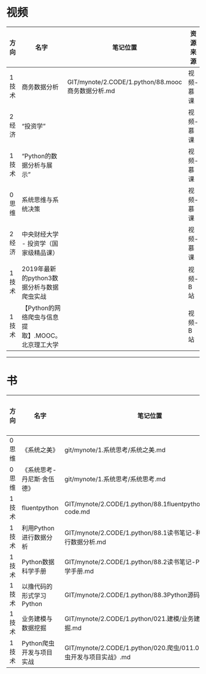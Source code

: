 
# 视频

|方向 | 名字 | 笔记位置 | 资源来源 | 学习进度 | 备注 |
|--- |---|---|---|---|---|
|1技术 | 商务数据分析 | GIT/mynote/2.CODE/1.python/88.mooc商务数据分析.md | 视频-慕课 | 1% | |
|2经济 | “投资学” |  | 视频-慕课 | 0% | |
|1技术 | “Python的数据分析与展示” |  | 视频-慕课 | 0% | |
|0思维 | 系统思维与系统决策 |  | 视频-慕课 | 100% | |
|2经济 | 中央财经大学 - 投资学（国家级精品课） |  | 视频-慕课 | 0% | |
|1技术 | 2019年最新的python3数据分析与数据爬虫实战 |  | 视频-B站 | 0% | |
|1技术 | 【Python的网络爬虫与信息提取】.MOOC。北京理工大学 |  | 视频-B站 | 0% | |

---

# 书

|方向 | 名字 | 笔记位置 | 资源来源 | 学习进度 | 备注 |
|--- |---|---|---|---|---|
0思维 | 《系统之美》 | git/mynote/1.系统思考/系统之美.md | pdf | 100% | |
0思维 | 《系统思考-丹尼斯·舍伍德》 | git/mynote/1.系统思考/系统思考.md | pdf | 100% | |
1技术 | fluentpython | GIT/mynote/2.CODE/1.python/88.1fluentpython_example-code.md | pdf | 0 | |
1技术 | 利用Python进行数据分析 | GIT/mynote/2.CODE/1.python/88.1读书笔记-利用Python进行数据分析.md | pdf | 0 | |
1技术 | Python数据科学手册 | GIT/mynote/2.CODE/1.python/88.2读书笔记-Python数据科学手册.md | pdf | 0 | |
1技术 | 以撸代码的形式学习Python | GIT/mynote/2.CODE/1.python/88.3Python源码读学.md | web | 1% | |
1技术 | 业务建模与数据挖掘 | GIT/mynote/2.CODE/1.python/021.建模/业务建模与数据挖掘.md | pdf | 1% | |
1技术 | Python爬虫开发与项目实战 | GIT/mynote/2.CODE/1.python/020.爬虫/011.0《Python爬虫开发与项目实战》.md | pdf | 1% |






